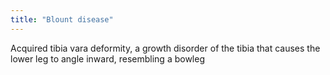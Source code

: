 ```yaml
---
title: "Blount disease"
---
```

Acquired tibia vara deformity, a growth disorder of the tibia that causes the lower leg to angle inward, resembling a bowleg

